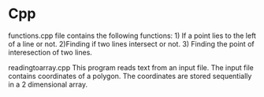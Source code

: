 # Cpp
functions.cpp file contains the following functions: 1) If a point lies to the left of a line or not.
2)Finding if two lines intersect or not. 3)  Finding the point of interesection of two lines.

readingtoarray.cpp
This program reads text from an input file. The input file contains coordinates of a polygon. The coordinates are stored sequentially in a 2 dimensional array. 


